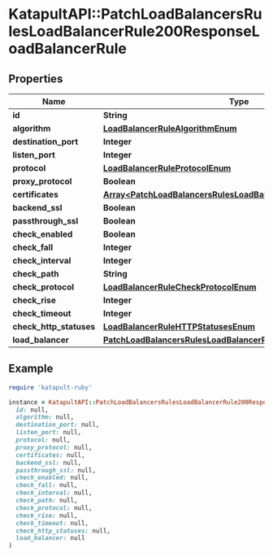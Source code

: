 # KatapultAPI::PatchLoadBalancersRulesLoadBalancerRule200ResponseLoadBalancerRule

## Properties

| Name | Type | Description | Notes |
| ---- | ---- | ----------- | ----- |
| **id** | **String** |  | [optional] |
| **algorithm** | [**LoadBalancerRuleAlgorithmEnum**](LoadBalancerRuleAlgorithmEnum.md) |  | [optional] |
| **destination_port** | **Integer** |  | [optional] |
| **listen_port** | **Integer** |  | [optional] |
| **protocol** | [**LoadBalancerRuleProtocolEnum**](LoadBalancerRuleProtocolEnum.md) |  | [optional] |
| **proxy_protocol** | **Boolean** |  | [optional] |
| **certificates** | [**Array&lt;PatchLoadBalancersRulesLoadBalancerRulePartCertificates&gt;**](PatchLoadBalancersRulesLoadBalancerRulePartCertificates.md) |  | [optional] |
| **backend_ssl** | **Boolean** |  | [optional] |
| **passthrough_ssl** | **Boolean** |  | [optional] |
| **check_enabled** | **Boolean** |  | [optional] |
| **check_fall** | **Integer** |  | [optional] |
| **check_interval** | **Integer** |  | [optional] |
| **check_path** | **String** |  | [optional] |
| **check_protocol** | [**LoadBalancerRuleCheckProtocolEnum**](LoadBalancerRuleCheckProtocolEnum.md) |  | [optional] |
| **check_rise** | **Integer** |  | [optional] |
| **check_timeout** | **Integer** |  | [optional] |
| **check_http_statuses** | [**LoadBalancerRuleHTTPStatusesEnum**](LoadBalancerRuleHTTPStatusesEnum.md) |  | [optional] |
| **load_balancer** | [**PatchLoadBalancersRulesLoadBalancerRulePartLoadBalancer**](PatchLoadBalancersRulesLoadBalancerRulePartLoadBalancer.md) |  | [optional] |

## Example

```ruby
require 'katapult-ruby'

instance = KatapultAPI::PatchLoadBalancersRulesLoadBalancerRule200ResponseLoadBalancerRule.new(
  id: null,
  algorithm: null,
  destination_port: null,
  listen_port: null,
  protocol: null,
  proxy_protocol: null,
  certificates: null,
  backend_ssl: null,
  passthrough_ssl: null,
  check_enabled: null,
  check_fall: null,
  check_interval: null,
  check_path: null,
  check_protocol: null,
  check_rise: null,
  check_timeout: null,
  check_http_statuses: null,
  load_balancer: null
)
```


